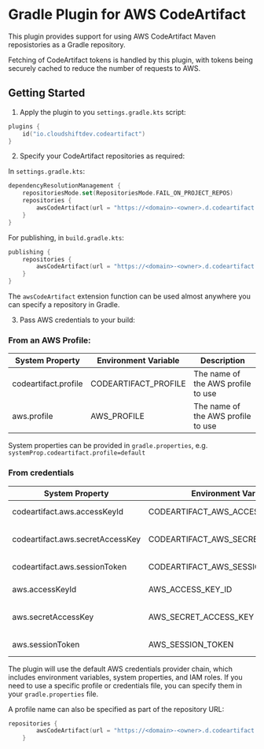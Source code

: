 # Gradle Plugin for AWS CodeArtifact

This plugin provides support for using AWS CodeArtifact Maven reposistories as a Gradle repository.  

Fetching of CodeArtifact tokens is handled by this plugin, with tokens being securely cached to reduce the number of requests to AWS.

## Getting Started

1. Apply the plugin to you `settings.gradle.kts` script:

```kotlin
plugins {
    id("io.cloudshiftdev.codeartifact")
}
```
2. Specify your CodeArtifact repositories as required:

In `settings.gradle.kts`:
```kotlin
dependencyResolutionManagement {
    repositoriesMode.set(RepositoriesMode.FAIL_ON_PROJECT_REPOS)
    repositories {
        awsCodeArtifact(url = "https://<domain>-<owner>.d.codeartifact.<region>.amazonaws.com/maven/<repository>")
    }
}
```

For publishing, in `build.gradle.kts`:
```kotlin
publishing {
    repositories {
        awsCodeArtifact(url = "https://<domain>-<owner>.d.codeartifact.<region>.amazonaws.com/maven/<repository>")
    }
}
```
The `awsCodeArtifact` extension function can be used almost anywhere you can specify a repository in Gradle.

3. Pass AWS credentials to your build:

### From an AWS Profile:

| System Property      | Environment Variable |Description|
|----------------------|----------------------|---|
| codeartifact.profile | CODEARTIFACT_PROFILE |The name of the AWS profile to use|
| aws.profile          | AWS_PROFILE          |The name of the AWS profile to use|

System properties can be provided in `gradle.properties`, e.g. `systemProp.codeartifact.profile=default`

### From credentials

| System Property                  | Environment Variable               | Description          |
|----------------------------------|------------------------------------|----------------------|
| codeartifact.aws.accessKeyId     | CODEARTIFACT_AWS_ACCESS_KEY_ID     | AWS access key id    |
| codeartifact.aws.secretAccessKey | CODEARTIFACT_AWS_SECRET_ACCESS_KEY | AWS secretaccess key |
| codeartifact.aws.sessionToken    | CODEARTIFACT_AWS_SESSION_TOKEN     | AWS session token    |
| aws.accessKeyId                  | AWS_ACCESS_KEY_ID     | AWS access key id    |
| aws.secretAccessKey              | AWS_SECRET_ACCESS_KEY | AWS secretaccess key |
| aws.sessionToken                | AWS_SESSION_TOKEN     | AWS session token    |


The plugin will use the default AWS credentials provider chain, which includes environment variables, system properties, and IAM roles.  If you need to use a specific profile or credentials file, you can specify them in your `gradle.properties` file.

A profile name can also be specified as part of the repository URL:

```kotlin
repositories {
        awsCodeArtifact(url = "https://<domain>-<owner>.d.codeartifact.<region>.amazonaws.com/maven/<repository>?codeartifact.profile=default")
    }

```


